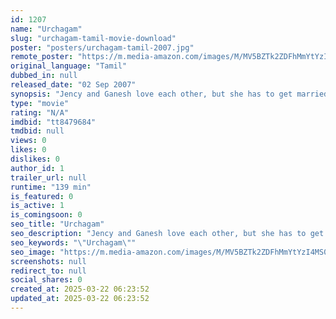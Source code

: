 ```yaml
---
id: 1207
name: "Urchagam"
slug: "urchagam-tamil-movie-download"
poster: "posters/urchagam-tamil-2007.jpg"
remote_poster: "https://m.media-amazon.com/images/M/MV5BZTk2ZDFhMmYtYzI4MS00M2VjLWI4MDktMDBhYmQzZWVlZDEwXkEyXkFqcGdeQXVyNTM3MDMyMDQ@._V1_SX300.jpg"
original_language: "Tamil"
dubbed_in: null
released_date: "02 Sep 2007"
synopsis: "Jency and Ganesh love each other, but she has to get married to Nicholas, a rich entrepreneur from London. He had financed her mother's surgery, so in gratitude, Jency agrees to marry him."
type: "movie"
rating: "N/A"
imdbid: "tt8479684"
tmdbid: null
views: 0
likes: 0
dislikes: 0
author_id: 1
trailer_url: null
runtime: "139 min"
is_featured: 0
is_active: 1
is_comingsoon: 0
seo_title: "Urchagam"
seo_description: "Jency and Ganesh love each other, but she has to get married to Nicholas, a rich entrepreneur from London. He had financed her mother's surgery, so in gratitude, Jency agrees to marry him."
seo_keywords: "\"Urchagam\""
seo_image: "https://m.media-amazon.com/images/M/MV5BZTk2ZDFhMmYtYzI4MS00M2VjLWI4MDktMDBhYmQzZWVlZDEwXkEyXkFqcGdeQXVyNTM3MDMyMDQ@._V1_SX300.jpg"
screenshots: null
redirect_to: null
social_shares: 0
created_at: 2025-03-22 06:23:52
updated_at: 2025-03-22 06:23:52
---
```


